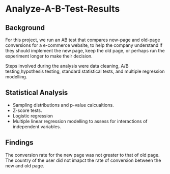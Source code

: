 # Analyze-A-B-Test-Results

## Background

For this project, we run an AB test that compares new-page and old-page conversions for a e-commerce website, to help the company understand if they should implement the new page, keep the old page, or perhaps run the experiment longer to make their decision. 

Steps involved during the analysis were data cleaning, A/B testing,hypothesis testing, standard statistical tests, and multiple regression modelling.

## Statistical Analysis

  *  Sampling distributions and p-value calcualtions.
  *  Z-score tests.
  *  Logistic regression
  *  Multiple linear regression modelling to assess for interactions of independent variables.


## Findings
The conversion rate for the new page was not greater to that of old page.
The country of the user did not imapct the rate of conversion between the new and old page.
